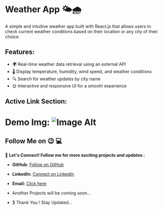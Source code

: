 # Weather App 🌤️🌧️

A simple and intuitive weather app built with React.js that allows users to check current weather conditions based on their location or any city of their choice.

## Features:
- 🌍 Real-time weather data retrieval using an external API
- 🌡️ Display temperature, humidity, wind speed, and weather conditions
- 🔍 Search for weather updates by city name
- 🌞 Interactive and responsive UI for a smooth experience


## Active Link Section:

# Demo Img: ![Image Alt]()


## Follow Me on 😉  :computer:

🚀 **Let's Connect! Follow me for more exciting projects and updates :**

- **GitHub:**  [Follow on GitHub](https://github.com/Nishikant4246)
- **LinkedIn:** [Connect on LinkedIn](https://www.linkedin.com/in/nishikant-v-kshirsagar-483a2b259/)
- **Email:**  [Click here ](nishikantkshirsgar22@gmail.com)


- Another Projects will be coming soon...

- $ Thank You ! Stay Updated...
